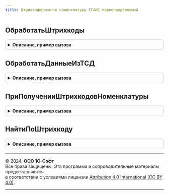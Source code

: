 ```yaml
---
title: Штрихкодирование номенклатуры ЕГАИС переопределяемый
---
```



## ОбработатьШтрихкоды
<details style="margin: 1em 0; padding: 0.5em; border: 1px solid #ccc; border-radius: 6px;">

<summary style="font-weight: bold; cursor: pointer;">Описание, пример вызова</summary>

```bsl

// В процедуре требуется реализовать алгоритм обработки полученных штрихкодов.
//
// Параметры:
//  Форма - ФормаКлиентскогоПриложения - форма документа, в которой происходит обработка,
//  ДанныеДляОбработки - Структура - подготовленные ранее данные для обработки,
//  КэшированныеЗначения - Структура - используется механизмом обработки изменения реквизитов ТЧ.
Процедура ОбработатьШтрихкоды(Форма, ДанныеДляОбработки, КэшированныеЗначения) Экспорт
```

Пример вызова
```bsl
ШтрихкодированиеНоменклатурыЕГАИСПереопределяемый.ОбработатьШтрихкоды(Форма, ДанныеДляОбработки, КэшированныеЗначения) 
```
</details>

## ОбработатьДанныеИзТСД
<details style="margin: 1em 0; padding: 0.5em; border: 1px solid #ccc; border-radius: 6px;">

<summary style="font-weight: bold; cursor: pointer;">Описание, пример вызова</summary>

```bsl

// В процедуре требуется реализовать алгоритм обработки полученных штрихкодов из ТСД.
//
// Параметры:
//  Форма - ФормаКлиентскогоПриложения - форма документа, в которой происходит обработка,
//  ДанныеДляОбработки - Структура - подготовленные ранее данные для обработки,
//  КэшированныеЗначения - Структура - используется механизмом обработки изменения реквизитов ТЧ.
Процедура ОбработатьДанныеИзТСД(Форма, ДанныеДляОбработки, КэшированныеЗначения) Экспорт
```

Пример вызова
```bsl
ШтрихкодированиеНоменклатурыЕГАИСПереопределяемый.ОбработатьДанныеИзТСД(Форма, ДанныеДляОбработки, КэшированныеЗначения) 
```
</details>

## ПриПолученииШтрихкодовНоменклатуры
<details style="margin: 1em 0; padding: 0.5em; border: 1px solid #ccc; border-radius: 6px;">

<summary style="font-weight: bold; cursor: pointer;">Описание, пример вызова</summary>

```bsl

// В процедуре требуется реализовать алгоритм заполнения массива штрихкодов по переданному отбору.
//
// Параметры:
//   МассивШтрихкодов - Массив    - результат получения штрихкодов
//   Отбор            - Структура - переданные ключи отбора:
//    * Номенклатура   - ОпределяемыйТип.Номенклатура - ссылка на номенклатуру,
//    * Характеристика - ОпределяемыйТип.ХарактеристикаНоменклатуры - ссылка на характеристику номенклатуры,
//    * Упаковка       - ОпределяемыйТип.Упаковка - ссылка на упаковку.
//
// Возвращаемое значение:
//  Массив Из Строка - массив штрихкодов.
Процедура ПриПолученииШтрихкодовНоменклатуры(МассивШтрихкодов, Отбор) Экспорт
```

Пример вызова
```bsl
ШтрихкодированиеНоменклатурыЕГАИСПереопределяемый.ПриПолученииШтрихкодовНоменклатуры(МассивШтрихкодов, Отбор) 
```
</details>

## НайтиПоШтрихкоду
<details style="margin: 1em 0; padding: 0.5em; border: 1px solid #ccc; border-radius: 6px;">

<summary style="font-weight: bold; cursor: pointer;">Описание, пример вызова</summary>

```bsl

// Получить данные о номенклатуре по штрихкоду. Заполняемое значение - Структура со свойствами:
//   * НоменклатураЕГАИС - СправочникСсылка.КлассификаторАлкогольнойПродукцииЕГАИС - ссылка на алкогольную продукцию,
//   * Номенклатура - ОпределяемыйТип.Номенклатура - ссылка на номенклатуру,
//   * Характеристика - ОпределяемыйТип.ХарактеристикаНоменклатуры - ссылка на характеристику номенклатуры.
//   * Упаковка - ОпределяемыйТип.Упаковка - ссылка на упаковку номенклатуры.
//   или Неопределено если не найдено
//
// Параметры:
//   ДанныеСопоставления - Структура, Неопределено - результат поиска
//   Штрихкод            - Строка                  - считанный штрихкод.
Процедура НайтиПоШтрихкоду(ДанныеСопоставления, Штрихкод) Экспорт
```

Пример вызова
```bsl
ШтрихкодированиеНоменклатурыЕГАИСПереопределяемый.НайтиПоШтрихкоду(ДанныеСопоставления, Штрихкод) 
```
</details>

---

© 2024, **ООО 1С-Софт**  
Все права защищены. Эта программа и сопроводительные материалы предоставляются  
в соответствии с условиями лицензии [Attribution 4.0 International (CC BY 4.0)](https://creativecommons.org/licenses/by/4.0/legalcode).

---
